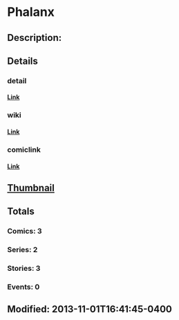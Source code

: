 # Phalanx
## Description: 
## Details
### detail
#### [Link](http://marvel.com/characters/1731/phalanx?utm_campaign=apiRef&utm_source=225578a89fc76f3d20fbffda5d17a88d)
### wiki
#### [Link](http://marvel.com/universe/Phalanx?utm_campaign=apiRef&utm_source=225578a89fc76f3d20fbffda5d17a88d)
### comiclink
#### [Link](http://marvel.com/comics/characters/1011021/phalanx?utm_campaign=apiRef&utm_source=225578a89fc76f3d20fbffda5d17a88d)
## [Thumbnail](http://i.annihil.us/u/prod/marvel/i/mg/e/03/527411987e35d.jpg)
## Totals
### Comics: 3
### Series: 2
### Stories: 3
### Events: 0
## Modified: 2013-11-01T16:41:45-0400